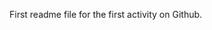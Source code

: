 First readme file for the first activity on Github.

<!---
webdev-abarbosa/webdev-abarbosa is a ✨ special ✨ repository because its `README.md` (this file) appears on your GitHub profile.
You can click the Preview link to take a look at your changes.
--->
